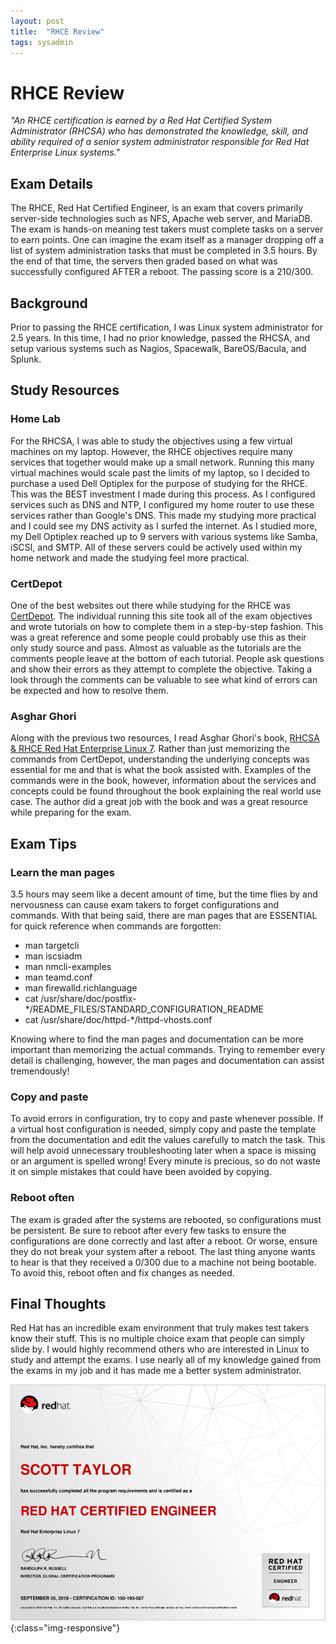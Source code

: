 ```yaml
---
layout: post
title:  "RHCE Review"
tags: sysadmin
---
```

# RHCE Review

_"An RHCE certification is earned by a Red Hat Certified System Administrator (RHCSA) who has demonstrated the knowledge, skill, and ability required of a senior system administrator responsible for Red Hat Enterprise Linux systems."_

## Exam Details
The RHCE, Red Hat Certified Engineer, is an exam that covers primarily server-side technologies such as NFS, Apache web server, and MariaDB. The exam is hands-on meaning test takers must complete tasks on a server to earn points. One can imagine the exam itself as a manager dropping off a list of system administration tasks that must be completed in 3.5 hours. By the end of that time, the servers then graded based on what was successfully configured AFTER a reboot. The passing score is a 210/300.


## Background
Prior to passing the RHCE certification, I was Linux system administrator for 2.5 years. In this time, I had no prior knowledge, passed the RHCSA, and setup various systems such as Nagios, Spacewalk, BareOS/Bacula, and Splunk.

## Study Resources
### Home Lab
For the RHCSA, I was able to study the objectives using a few virtual machines on my laptop. However, the RHCE objectives require many services that together would make up a small network. Running this many virtual machines would scale past the limits of my laptop, so I decided to purchase a used Dell Optiplex for the purpose of studying for the RHCE. This was the BEST investment I made during this process. As I configured services such as DNS and NTP, I configured my home router to use these services rather than Google's DNS. This made my studying more practical and I could see my DNS activity as I surfed the internet. As I studied more, my Dell Optiplex reached up to 9 servers with various systems like Samba, iSCSI, and SMTP. All of these servers could be actively used within my home network and made the studying feel more practical.

### CertDepot
One of the best websites out there while studying for the RHCE was [CertDepot](https://certdepot.net). The individual running this site took all of the exam objectives and wrote tutorials on how to complete them in a step-by-step fashion. This was a great reference and some people could probably use this as their only study source and pass. Almost as valuable as the tutorials are the comments people leave at the bottom of each tutorial. People ask questions and show their errors as they attempt to complete the objective. Taking a look through the comments can be valuable to see what kind of errors can be expected and how to resolve them.

### Asghar Ghori
Along with the previous two resources, I read Asghar Ghori's book, [RHCSA & RHCE Red Hat Enterprise Linux 7](http://a.co/d/5Zd7Umj). Rather than just memorizing the commands from CertDepot, understanding the underlying concepts was essential for me and that is what the book assisted with. Examples of the commands were in the book, however, information about the services and concepts could be found throughout the book explaining the real world use case. The author did a great job with the book and was a great resource while preparing for the exam.

## Exam Tips
### Learn the man pages
3.5 hours may seem like a decent amount of time, but the time flies by and nervousness can cause exam takers to forget configurations and commands. With that being said, there are man pages that are ESSENTIAL for quick reference when commands are forgotten:
* man targetcli
* man iscsiadm
* man nmcli-examples
* man teamd.conf
* man firewalld.richlanguage
* cat /usr/share/doc/postfix-\*/README_FILES/STANDARD_CONFIGURATION_README
* cat /usr/share/doc/httpd-\*/httpd-vhosts.conf

Knowing where to find the man pages and documentation can be more important than memorizing the actual commands. Trying to remember every detail is challenging, however, the man pages and documentation can assist tremendously!

### Copy and paste
To avoid errors in configuration, try to copy and paste whenever possible. If a virtual host configuration is needed, simply copy and paste the template from the documentation and edit the values carefully to match the task. This will help avoid unnecessary troubleshooting later when a space is missing or an argument is spelled wrong! Every minute is precious, so do not waste it on simple mistakes that could have been avoided by copying.

### Reboot often
The exam is graded after the systems are rebooted, so configurations must be persistent. Be sure to reboot after every few tasks to ensure the configurations are done correctly and last after a reboot. Or worse, ensure they do not break your system after a reboot. The last thing anyone wants to hear is that they received a 0/300 due to a machine not being bootable. To avoid this, reboot often and fix changes as needed.

## Final Thoughts
Red Hat has an incredible exam environment that truly makes test takers know their stuff. This is no multiple choice exam that people can simply slide by. I would highly recommend others who are interested in Linux to study and attempt the exams. I use nearly all of my knowledge gained from the exams in my job and it has made me a better system administrator.

![rhce-cert](/images/rhce-cert.jpg){:class="img-responsive"}
